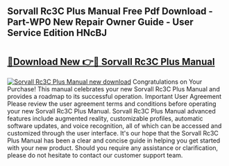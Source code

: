 ## Sorvall Rc3C Plus Manual Free Pdf Download - Part-WP0 New Repair Owner Guide - User Service Edition HNcBJ

# <h2><a href="http://bc92408.oget.top/?id=Sorvall+Rc3C+Plus+Manual">🔗Download New 👉🔴 Sorvall Rc3C Plus Manual</a></h2>

[![Sorvall Rc3C Plus Manual new download](https://i.imgur.com/5g1atiW.png)](http://bc92408.oget.top/?id=Sorvall+Rc3C+Plus+Manual)
Congratulations on Your Purchase! This manual celebrates your new Sorvall Rc3C Plus Manual and provides a roadmap to its successful operation. Important User Agreement Please review the user agreement terms and conditions before operating your new Sorvall Rc3C Plus Manual. Sorvall Rc3C Plus Manual advanced features include augmented reality, customizable profiles, automatic software updates, and voice recognition, all of which can be accessed and customized through the user interface. It's our hope that the Sorvall Rc3C Plus Manual has been a clear and concise guide in helping you get started with your new product. Should you require any assistance or clarification, please do not hesitate to contact our customer support team.
